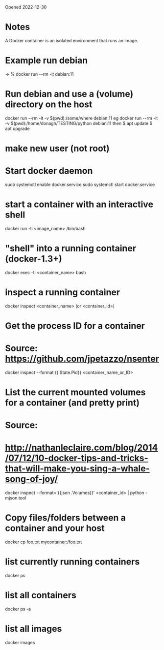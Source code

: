 Opened 2022-12-30


# Notes
A Docker container is an isolated environment that runs an image. 

# Example run debian
-> % docker run --rm -it debian:11

# Run debian and use a (volume) directory on the host
docker run --rm -it -v $(pwd):/some/where debian:11
eg
docker run --rm -it -v $(pwd):/home/donagh/TESTING/python debian:11
then
$ apt update
$ apt upgrade

# make new user (not root)


# Start docker daemon
sudo systemctl enable docker.service
sudo systemctl start docker.service

# start a container with an interactive shell
docker run -ti <image_name> /bin/bash

# "shell" into a running container (docker-1.3+)
docker exec -ti <container_name> bash

# inspect a running container
docker inspect <container_name> (or <container_id>)

# Get the process ID for a container
# Source: https://github.com/jpetazzo/nsenter
docker inspect --format {{.State.Pid}} <container_name_or_ID>

# List the current mounted volumes for a container (and pretty print)
# Source:
# http://nathanleclaire.com/blog/2014/07/12/10-docker-tips-and-tricks-that-will-make-you-sing-a-whale-song-of-joy/
docker inspect --format='{{json .Volumes}}' <container_id> | python -mjson.tool

# Copy files/folders between a container and your host
docker cp foo.txt mycontainer:/foo.txt

# list currently running containers
docker ps

# list all containers
docker ps -a

# list all images
docker images
